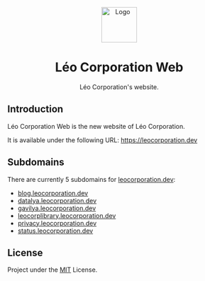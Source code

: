 <p align="center">
  <a href="https://github.com/Leo-Corporation/Leo-Corporation-Web">
    <img src=".github/images/Logo.svg" alt="Logo" width="80" height="80">
  </a>

  <h1 align="center">Léo Corporation Web</h3>
  <p align="center">
    Léo Corporation's website.
    <br />
  </p>
</p>


## Introduction
Léo Corporation Web is the new website of Léo Corporation.

It is available under the following URL: https://leocorporation.dev
## Subdomains
There are currently 5 subdomains for [leocorporation.dev](https://leocorporation.dev):
- [blog.leocorporation.dev](https://blog.leocorporation.dev)
- [datalya.leocorporation.dev](https://datalya.leocorporation.dev/)
- [gavilya.leocorporation.dev](https://gavilya.leocorporation.dev)
- [leocorplibrary.leocorporation.dev](https://leocorplibrary.leocorporation.dev/)
- [privacy.leocorporation.dev](https://privacy.leocorporation.dev)
- [status.leocorporation.dev](https://status.leocorporation.dev)

## License
Project under the [MIT](https://github.com/Leo-Corporation/Leo-Corporation-Web/blob/main/LICENSE) License.
